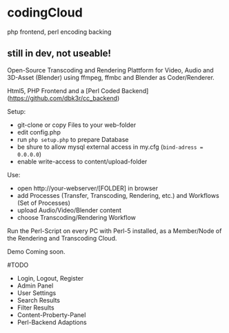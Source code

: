 # codingCloud
php frontend, perl encoding backing

still in dev, not useable!
--------------------------



Open-Source Transcoding and Rendering Plattform for Video, Audio and 3D-Asset (Blender) using ffmpeg, ffmbc and Blender as Coder/Renderer.

Html5, PHP Frontend and a [Perl Coded Backend] (https://github.com/dbk3r/cc_backend)

Setup:
- git-clone or copy Files to your web-folder
- edit config.php
- run `php setup.php` to prepare Database
- be shure to allow mysql external access in my.cfg (`bind-adress = 0.0.0.0`)
- enable write-access to content/upload-folder

Use:
- open http://your-webserver/[FOLDER] in browser
- add Processes (Transfer, Transcoding, Rendering, etc.) and Workflows (Set of Processes)
- upload Audio/Video/Blender content
- choose Transcoding/Rendering Workflow

Run the Perl-Script on every PC with Perl-5 installed, as a Member/Node of the Rendering and Transcoding Cloud.


Demo Coming soon.

#TODO

- Login, Logout, Register
- Admin Panel
- User Settings
- Search Results
- Filter Results
- Content-Proberty-Panel
- Perl-Backend Adaptions
